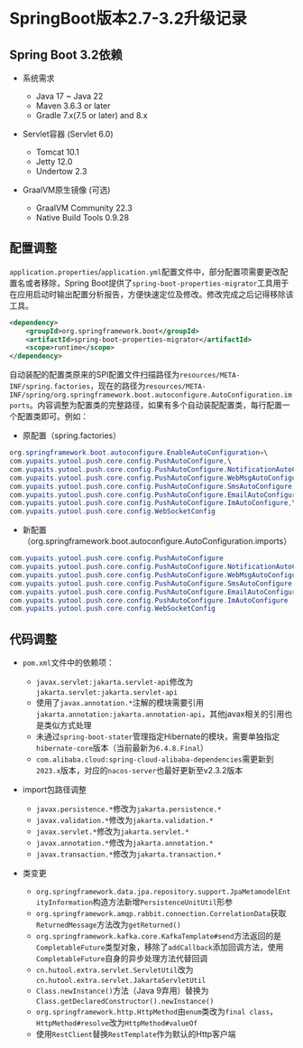 # SpringBoot版本2.7-3.2升级记录

## Spring Boot 3.2依赖

- 系统需求
  - Java 17 ~ Java 22
  - Maven 3.6.3 or later
  - Gradle 7.x(7.5 or later) and 8.x

- Servlet容器 (Servlet 6.0)
  - Tomcat 10.1
  - Jetty 12.0
  - Undertow 2.3

- GraalVM原生镜像 (可选)
  - GraalVM Community 22.3
  - Native Build Tools 0.9.28

## 配置调整

`application.properties`/`application.yml`配置文件中，部分配置项需要更改配置名或者移除，Spring Boot提供了`spring-boot-properties-migrator`工具用于在应用启动时输出配置分析报告，方便快速定位及修改。修改完成之后记得移除该工具。

```xml
<dependency>
    <groupId>org.springframework.boot</groupId>
    <artifactId>spring-boot-properties-migrator</artifactId>
    <scope>runtime</scope>
</dependency>
```

自动装配的配置类原来的SPI配置文件扫描路径为`resources/META-INF/spring.factories`，现在的路径为`resources/META-INF/spring/org.springframework.boot.autoconfigure.AutoConfiguration.imports`。内容调整为配置类的完整路径，如果有多个自动装配配置类，每行配置一个配置类即可。例如：

- 原配置（spring.factories）

```Java
org.springframework.boot.autoconfigure.EnableAutoConfiguration=\
com.yupaits.yutool.push.core.config.PushAutoConfigure,\
com.yupaits.yutool.push.core.config.PushAutoConfigure.NotificationAutoConfigure,\
com.yupaits.yutool.push.core.config.PushAutoConfigure.WebMsgAutoConfigure,\
com.yupaits.yutool.push.core.config.PushAutoConfigure.SmsAutoConfigure,\
com.yupaits.yutool.push.core.config.PushAutoConfigure.EmailAutoConfigure,\
com.yupaits.yutool.push.core.config.PushAutoConfigure.ImAutoConfigure,\
com.yupaits.yutool.push.core.config.WebSocketConfig
```

- 新配置（org.springframework.boot.autoconfigure.AutoConfiguration.imports）

```Java
com.yupaits.yutool.push.core.config.PushAutoConfigure
com.yupaits.yutool.push.core.config.PushAutoConfigure.NotificationAutoConfigure
com.yupaits.yutool.push.core.config.PushAutoConfigure.WebMsgAutoConfigure
com.yupaits.yutool.push.core.config.PushAutoConfigure.SmsAutoConfigure
com.yupaits.yutool.push.core.config.PushAutoConfigure.EmailAutoConfigure
com.yupaits.yutool.push.core.config.PushAutoConfigure.ImAutoConfigure
com.yupaits.yutool.push.core.config.WebSocketConfig
```

## 代码调整

- `pom.xml`文件中的依赖项：
  - `javax.servlet:jakarta.servlet-api`修改为`jakarta.servlet:jakarta.servlet-api`
  - 使用了`javax.annotation.*`注解的模块需要引用`jakarta.annotation:jakarta.annotation-api`，其他javax相关的引用也是类似方式处理
  - 未通过`spring-boot-stater`管理指定Hibernate的模块，需要单独指定`hibernate-core`版本（当前最新为`6.4.8.Final`）
  - `com.alibaba.cloud:spring-cloud-alibaba-dependencies`需更新到`2023.x`版本，对应的`nacos-server`也最好更新至v2.3.2版本

- import包路径调整
  - `javax.persistence.*`修改为`jakarta.persistence.*`
  - `javax.validation.*`修改为`jakarta.validation.*`
  - `javax.servlet.*`修改为`jakarta.servlet.*`
  - `javax.annotation.*`修改为`jakarta.annotation.*`
  - `javax.transaction.*`修改为`jakarta.transaction.*`

- 类变更
  - `org.springframework.data.jpa.repository.support.JpaMetamodelEntityInformation`构造方法新增`PersistenceUnitUtil`形参
  - `org.springframework.amqp.rabbit.connection.CorrelationData`获取`ReturnedMessage`方法改为`getReturned()`
  - `org.springframework.kafka.core.KafkaTemplate#send`方法返回的是`CompletableFuture`类型对象，移除了`addCallback`添加回调方法，使用`CompletableFuture`自身的异步处理方法代替回调
  - `cn.hutool.extra.servlet.ServletUtil`改为`cn.hutool.extra.servlet.JakartaServletUtil`
  - `Class.newInstance()`方法（Java 9弃用）替换为`Class.getDeclaredConstructor().newInstance()`
  - `org.springframework.http.HttpMethod`由`enum`类改为`final class`，`HttpMethod#resolve`改为`HttpMethod#valueOf`
  - 使用`RestClient`替换`RestTemplate`作为默认的Http客户端